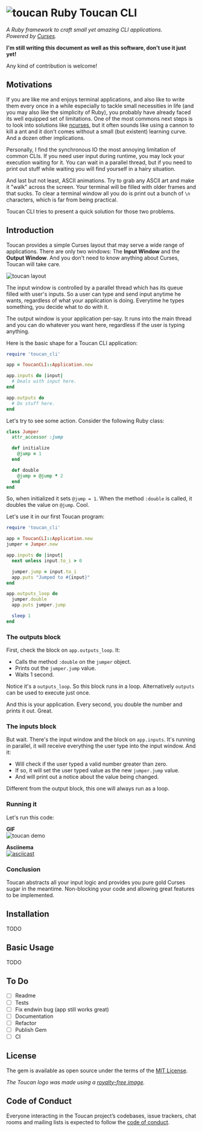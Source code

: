 # ![toucan](https://github.com/fschuindt/toucan/raw/master/images/toucan_small.png?raw=true) Ruby Toucan CLI
*A Ruby framework to craft small yet amazing CLI applications.  
Powered by [Curses](https://github.com/ruby/curses).*

**I'm still writing this document as well as this software, don't use it just yet!**

Any kind of contribution is welcome!

## Motivations
If you are like me and enjoys terminal applications, and also like to write them every once in a while especially to tackle small necessities in life (and you may also like the simplicity of Ruby), you probably have already faced its well equipped set of limitations. One of the most commons next steps is to look into solutions like [ncurses](https://www.gnu.org/software/ncurses/), but it often sounds like using a cannon to kill a ant and it don't comes without a small (but existent) learning curve. And a dozen other implications.

Personally, I find the synchronous IO the most annoying limitation of common CLIs. If you need user input during runtime, you may lock your execution waiting for it. You can wait in a parallel thread, but if you need to print out stuff while waiting you will find yourself in a hairy situation.

And last but not least, ASCII animations. Try to grab any ASCII art and make it "walk" across the screen. Your terminal will be filled with older frames and that sucks. To clear a terminal window all you do is print out a bunch of `\n` characters, which is far from being practical.

Toucan CLI tries to present a quick solution for those two problems.

## Introduction

Toucan provides a simple Curses layout that may serve a wide range of applications. There are only two windows: The **Input Window** and the **Output Window**. And you don't need to know anything about Curses, Toucan will take care.

![toucan layout](https://github.com/fschuindt/toucan/raw/master/images/ToucanLayout.png?raw=true)

The input window is controlled by a parallel thread which has its queue filled with user's inputs. So a user can type and send input anytime he wants, regardless of what your application is doing. Everytime he types something, you decide what to do with it.

The output window is your application per-say. It runs into the main thread and you can do whatever you want here, regardless if the user is typing anything.

Here is the basic shape for a Toucan CLI application:
```ruby
require 'toucan_cli'

app = ToucanCLI::Application.new

app.inputs do |input|
  # Deals with input here.
end

app.outputs do
  # Do stuff here.
end
```

Let's try to see some action. Consider the following Ruby class:
```ruby
class Jumper
  attr_accessor :jump

  def initialize
    @jump = 1
  end

  def double
    @jump = @jump * 2
  end
end
```

So, when initialized it sets `@jump = 1`. When the method `:double` is called, it doubles the value on `@jump`. Cool.

Let's use it in our first Toucan program:
```ruby
require 'toucan_cli'

app = ToucanCLI::Application.new
jumper = Jumper.new

app.inputs do |input|
  next unless input.to_i > 0

  jumper.jump = input.to_i
  app.puts "Jumped to #{input}"
end

app.outputs_loop do
  jumper.double
  app.puts jumper.jump

  sleep 1
end
```

### The outputs block

First, check the block on `app.outputs_loop`. It:
- Calls the method `:double` on the `jumper` object.
- Prints out the `jumper.jump` value.
- Waits 1 second.

Notice it's a `outputs_loop`. So this block runs in a loop. Alternatively `outputs` can be used to execute just once.

And this is your application. Every second, you double the number and prints it out. Great.

### The inputs block

But wait. There's the input window and the block on `app.inputs`. It's running in parallel, it will receive everything the user type into the input window. And it:
- Will check if the user typed a valid number greater than zero.
- If so, it will set the user typed value as the new `jumper.jump` value.
- And will print out a notice about the value being changed.

Different from the output block, this one will always run as a loop.

### Running it

Let's run this code:

**GIF**  
![toucan demo](https://github.com/fschuindt/toucan/raw/master/images/toucan_demo.gif?raw=true)

**Asciinema**  
[![asciicast](https://asciinema.org/a/200240.png)](https://asciinema.org/a/200240)

### Conclusion

Toucan abstracts all your input logic and provides you pure gold Curses sugar in the meantime. Non-blocking your code and allowing great features to be implemented.

## Installation

TODO

## Basic Usage

TODO

## To Do
- [ ] Readme
- [ ] Tests
- [ ] Fix endwin bug (app still works great)
- [ ] Documentation
- [ ] Refactor
- [ ] Publish Gem
- [ ] CI

## License

The gem is available as open source under the terms of the [MIT License](https://opensource.org/licenses/MIT).

*The Toucan logo was made using a [royalty-free image](https://svgsilh.com/image/1293815.html).*

## Code of Conduct

Everyone interacting in the Toucan project’s codebases, issue trackers, chat rooms and mailing lists is expected to follow the [code of conduct](https://github.com/[USERNAME]/toucan/blob/master/CODE_OF_CONDUCT.md).
